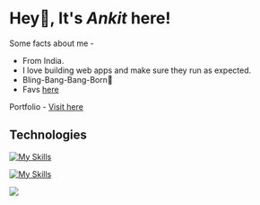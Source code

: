 # Hey👋, It's *Ankit* here!

Some facts about me - 
* From India.
* I love building web apps and make sure they run as expected.
* Bling-Bang-Bang-Born🎵
* Favs [here](https://ankitraj.vercel.app/anime)
  
Portfolio - <a href='https://ankitraj.vercel.app/' target='_blank'> Visit here</a>



## Technologies

[![My Skills](https://skillicons.dev/icons?i=ts,next,tailwind,prisma,sass)](https://skillicons.dev)


[![My Skills](https://skillicons.dev/icons?i=kubernetes,jenkins,terraform,aws,ansible,python,gitlab)](https://skillicons.dev)



<img src="https://github-readme-streak-stats.herokuapp.com/?user=ankitrajxd&stroke=ffffff&background=1c1917&ring=0891b2&fire=0891b2&currStreakNum=ffffff&currStreakLabel=0891b2&sideNums=ffffff&sideLabels=ffffff&dates=ffffff&hide_border=true" />
